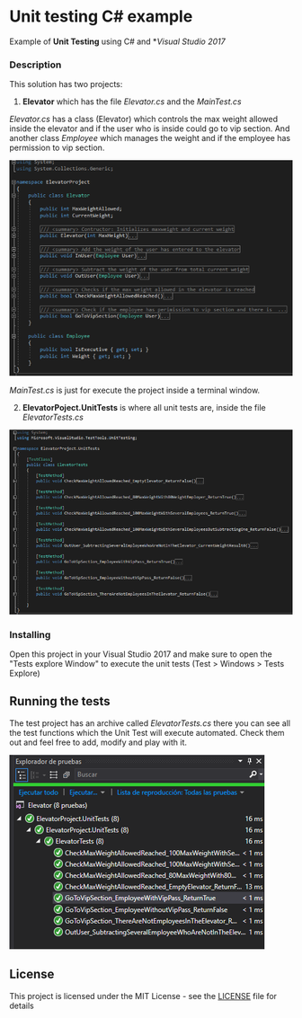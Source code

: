 # Unit testing C# example

Example of **Unit Testing** using C# and **Visual Studio 2017*

### Description

This solution has two projects:

1. **Elevator** which has the file *Elevator.cs* and the *MainTest.cs*

*Elevator.cs* has a class (Elevator) which controls the max weight allowed inside the elevator and if the user who is inside could go to vip section. And another class *Employee* which manages the weight and if the employee has permission to vip section.

![](Images/Elevator.cs.png)


*MainTest.cs* is just for execute the project inside a terminal window.


2. **ElevatorPoject.UnitTests** is where all unit tests are, inside the file *ElevatorTests.cs*

![](Images/ElevatorTests.cs.png)


### Installing

Open this project in your Visual Studio 2017 and make sure to open the "Tests explore Window" to execute the unit tests (Test > Windows > Tests Explore) 


## Running the tests

The test project has an archive called *ElevatorTests.cs* there you can see all the test functions which the Unit Test will execute automated. Check them out and feel free to add, modify and play with it.

![](Images/PassingAllTests.png)


## License

This project is licensed under the MIT License - see the [LICENSE](LICENSE) file for details
